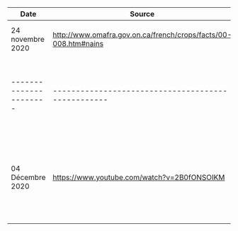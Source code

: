 
| Date                  | Source                                           | Précisions                                       |
|-----------------------|--------------------------------------------------|--------------------------------------------------|
| 24 novembre 2020           | http://www.omafra.gov.on.ca/french/crops/facts/00-008.htm#nains      | Porte greffe pour les pommiers      |
|---------------------- |--------------------------------------------------|--------------------------------------------------|
| 04 Décembre 2020      | https://www.youtube.com/watch?v=2B0fONSOIKM      |Tout sur les distances de plantation des arbres ! Méthodes, données, outils... | 
